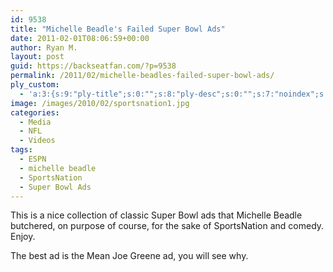 ```yaml
---
id: 9538
title: "Michelle Beadle's Failed Super Bowl Ads"
date: 2011-02-01T08:06:59+00:00
author: Ryan M.
layout: post
guid: https://backseatfan.com/?p=9538
permalink: /2011/02/michelle-beadles-failed-super-bowl-ads/
ply_custom:
  - 'a:3:{s:9:"ply-title";s:0:"";s:8:"ply-desc";s:0:"";s:7:"noindex";s:0:"";}'
image: /images/2010/02/sportsnation1.jpg
categories:
  - Media
  - NFL
  - Videos
tags:
  - ESPN
  - michelle beadle
  - SportsNation
  - Super Bowl Ads
---
```


<div class="entry">
  <p>
  </p>

  <p>
    This is a nice collection of classic Super Bowl ads that Michelle Beadle butchered, on purpose of course, for the sake of SportsNation and comedy. Enjoy.
  </p>

  <p>
    The best ad is the Mean Joe Greene ad, you will see why.
  </p>
</div>
